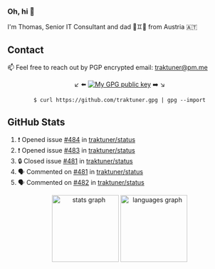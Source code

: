 ### Oh, hi 👋

I'm Thomas, Senior IT Consultant and dad 👶♊️👶 from Austria 🇦🇹

<!--
**traktuner/traktuner** is a ✨ _special_ ✨ repository because its `README.md` (this file) appears on your GitHub profile.

Here are some ideas to get you started:

- 🔭 I’m currently working on ...
- 🌱 I’m currently learning ...
- 👯 I’m looking to collaborate on ...
- 🤔 I’m looking for help with ...
- 💬 Ask me about ...
- 📫 How to reach me: ...
- 😄 Pronouns: ...
- ⚡ Fun fact: ...
-->

## Contact
📫 Feel free to reach out by PGP encrypted email:
traktuner@pm.me

<div align="center" markdown="1">

↙️ ⬅️ [![My GPG public key](https://img.shields.io/badge/PGP%20public%20key-6D4AFF?style=for-the-badge)](https://github.com/traktuner.gpg) ➡️ ↘️

```shell
$ curl https://github.com/traktuner.gpg | gpg --import
```

</div>

## GitHub Stats
<!--START_SECTION:activity-->
1. ❗ Opened issue [#484](https://github.com/traktuner/status/issues/484) in [traktuner/status](https://github.com/traktuner/status)
2. ❗ Opened issue [#483](https://github.com/traktuner/status/issues/483) in [traktuner/status](https://github.com/traktuner/status)
3. 🔒 Closed issue [#481](https://github.com/traktuner/status/issues/481) in [traktuner/status](https://github.com/traktuner/status)
4. 🗣 Commented on [#481](https://github.com/traktuner/status/issues/481#issuecomment-2583038641) in [traktuner/status](https://github.com/traktuner/status)
5. 🗣 Commented on [#482](https://github.com/traktuner/status/issues/482#issuecomment-2583016708) in [traktuner/status](https://github.com/traktuner/status)
<!--END_SECTION:activity-->

<div align="center">
  <img src="https://github-readme-stats.vercel.app/api?username=traktuner&hide_title=false&hide_rank=false&show_icons=true&include_all_commits=true&count_private=true&disable_animations=false&theme=dracula&locale=en&hide_border=false&order=1" height="150" alt="stats graph"  />
  <img src="https://github-readme-stats.vercel.app/api/top-langs?username=traktuner&locale=en&hide_title=false&layout=compact&card_width=320&langs_count=5&theme=dracula&hide_border=false&order=2" height="150" alt="languages graph"  />
</div>
